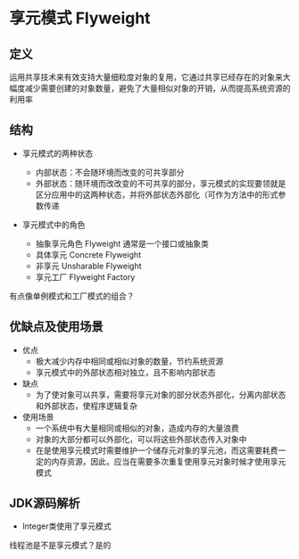 # 享元模式 Flyweight
## 定义
运用共享技术来有效支持大量细粒度对象的复用，它通过共享已经存在的对象来大幅度减少需要创建的对象数量，避免了大量相似对象的开销，从而提高系统资源的利用率

## 结构
- 享元模式的两种状态
    - 内部状态：不会随环境而改变的可共享部分
    - 外部状态：随环境而改改变的不可共享的部分，享元模式的实现要领就是区分应用中的这两种状态，并将外部状态外部化（可作为方法中的形式参数传递
    
- 享元模式中的角色
    - 抽象享元角色 Flyweight 通常是一个接口或抽象类
    - 具体享元 Concrete Flyweight
    - 非享元 Unsharable Flyweight
    - 享元工厂 Flyweight Factory

有点像单例模式和工厂模式的组合？

## 优缺点及使用场景
- 优点
  - 极大减少内存中相同或相似对象的数量，节约系统资源
  - 享元模式中的外部状态相对独立，且不影响内部状态
- 缺点
  - 为了使对象可以共享，需要将享元对象的部分状态外部化，分离内部状态和外部状态，使程序逻辑复杂
- 使用场景
  - 一个系统中有大量相同或相似的对象，造成内存的大量浪费
  - 对象的大部分都可以外部化，可以将这些外部状态传入对象中
  - 在是使用享元模式时需要维护一个储存元对象的享元池，而这需要耗费一定的内存资源，因此，应当在需要多次重复使用享元对象时候才使用享元模式

## JDK源码解析
- Integer类使用了享元模式

线程池是不是享元模式？是的